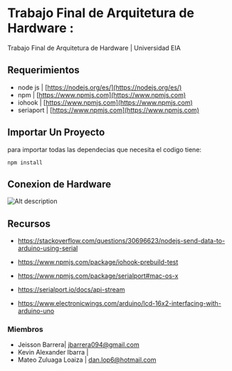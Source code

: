 # Trabajo Final de Arquitetura de Hardware : 
Trabajo Final de Arquitetura de Hardware | Universidad EIA

## Requerimientos
* node js | [https://nodejs.org/es/](https://nodejs.org/es/)
* npm  |  [https://www.npmjs.com](https://www.npmjs.com)
* iohook | [https://www.npmjs.com](https://www.npmjs.com)
* seriaport | [https://www.npmjs.com](https://www.npmjs.com)


## Importar Un Proyecto
 para importar todas las dependecias que necesita el codigo tiene: 
```
npm install
```

## Conexion de Hardware 
![Alt description](https://www.electronicwings.com/public/images/user_images/images/Arduino/LCD/LCD_Interfacing_Diagram-8bit.png)

## Recursos
* https://stackoverflow.com/questions/30696623/nodejs-send-data-to-arduino-using-serial

* https://www.npmjs.com/package/iohook-prebuild-test
 
* https://www.npmjs.com/package/serialport#mac-os-x

* https://serialport.io/docs/api-stream

* https://www.electronicwings.com/arduino/lcd-16x2-interfacing-with-arduino-uno

### Miembros
*  Jeisson Barrera| jbarrera094@gmail.com
*  Kevin Alexander Ibarra | 
*  Mateo Zuluaga Loaiza | dan.lop6@hotmail.com



